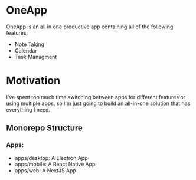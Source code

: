 # OneApp

OneApp is an all in one productive app containing all of the following features:

- Note Taking
- Calendar
- Task Managment

# Motivation

I've spent too much time switching between apps for different features or using
multiple apps, so I'm just going to build an all-in-one solution that has
everything I need.

## Monorepo Structure

### Apps:

- apps/desktop: A Electron App
- apps/mobile: A React Native App
- apps/web: A NextJS App
